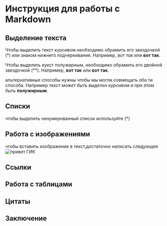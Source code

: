# Инструкция для работы с Markdown

## Выделение текста

Чтобы выделить текст курсивом необходимо обрамить его звездочкой (*) или знаком нижнего подчеркивания. Например, *вот так* или __вот так__.

Чтобы выделить еукст полужирным, необходимо обрамить его двойной звездочкой (**). Например, **вот так** или __вот так__.

альтернативные способы нужны чтобы мы могли совмещать оба ти способа. Например _текст может быть выделен курсивом и при этом быть **полужирным**_.


## Списки

чтобы выделить ненумерованный список используйте (*)

## Работа с изображениями

чтобы вставить изображение в текст,достаточно написать следующее
![привет ГИК](Geek.png)

## Ссылки

## Работа с таблицами

## Цитаты

## Заключение